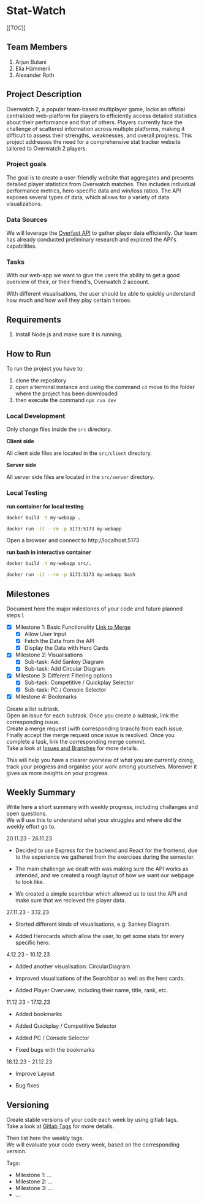 # Stat-Watch

[[_TOC_]]

## Team Members
1. Arjun Butani
2. Elia Hämmerli
3. Alexander Roth

## Project Description 
 Overwatch 2, a popular team-based multiplayer game, lacks an official centralized web-platform for players to efficiently access detailed statistics about their performance and that of others. Players currently face the challenge of scattered information across multiple platforms, making it difficult to assess their strengths, weaknesses, and overall progress. This project addresses the need for a comprehensive stat tracker website tailored to Overwatch 2 players.

### Project goals
The goal is to create a user-friendly website that aggregates and presents detailed player statistics from Overwatch matches. This includes individual performance metrics, hero-specific data and win/loss ratios. The API exposes several types of data, which allows for a variety of data visualizations.

### Data Sources
We will leverage the [Overfast API](https://overfast-api.tekrop.fr/) to gather player data efficiently. Our team has already conducted preliminary research and explored the API's capabilities. 

### Tasks
With our web-app we want to give the users the ability to get a good overview of their, or their friend's, Overwatch 2 account. 

With different visualisations, the user should be able to quickly understand how much and how well they play certain heroes. 


## Requirements
1) Install Node.js and make sure it is running.

## How to Run
To run the project you have to:
1) clone the repository
2) open a terminal instance and using the command ```cd``` move to the folder where the project has been downloaded
3) then execute the command ```npm run dev```


### Local Development

Only change files inside the `src` directory.

**Client side**

All client side files are located in the `src/client` directory.

**Server side**

All server side files are located in the `src/server` directory.

### Local Testing

**run container for local testing**

```bash
docker build -t my-webapp .

docker run -it --rm -p 5173:5173 my-webapp
```
Open a browser and connect to http://localhost:5173

**run bash in interactive container**
```bash
docker build -t my-webapp src/.

docker run -it --rm -p 5173:5173 my-webapp bash
```


## Milestones
Document here the major milestones of your code and future planned steps.\
- [X] Milestone 1: Basic Functionality [Link to Merge](course-fwe2023/students/project/express/abutani_project_express!3)
  - [x] Allow User Input
  - [x] Fetch the Data from the API
  - [x] Display the Data with Hero Cards

- [x] Milestone 2: Visualisations
  - [x] Sub-task: Add Sankey Diagram
  - [x] Sub-task: Add Circular Diagram

- [x] Milestone 3: Different Filtering options
  - [x] Sub-task: Competitive / Quickplay Selector
  - [x] Sub-task: PC / Console Selector

- [x] Milestone 4: Bookmarks

Create a list subtask.\
Open an issue for each subtask. Once you create a subtask, link the corresponding issue.\
Create a merge request (with corresponding branch) from each issue.\
Finally accept the merge request once issue is resolved. Once you complete a task, link the corresponding merge commit.\
Take a look at [Issues and Branches](https://www.youtube.com/watch?v=DSuSBuVYpys) for more details. 

This will help you have a clearer overview of what you are currently doing, track your progress and organise your work among yourselves. Moreover it gives us more insights on your progress.  

## Weekly Summary 
Write here a short summary with weekly progress, including challanges and open questions.\
We will use this to understand what your struggles and where did the weekly effort go to.

20.11.23 - 26.11.23
  - Decided to use Express for the backend and React for the frontend, due to the experience we gathered from the exercises during the semester.

  - The main challenge we dealt with was making sure the API works as intended, and we created a rough layout of how we want our webpage to look like.

  - We created a simple searchbar which allowed us to test the API and make sure that we recieved the player data. 

27.11.23 - 3.12.23
  - Started different kinds of visualisations, e.g. Sankey Diagram.

  - Added Herocards which allow the user, to get some stats for every specific hero. 


4.12.23 - 10.12.23

  - Added another visualisation: CircularDiagram

  - Improved visualisations of the Searchbar as well as the hero cards.

  - Added Player Overview, including their name, title, rank, etc.

11.12.23 - 17.12.23

  - Added bookmarks

  - Added Quickplay / Competitive Selector

  - Added PC / Console Selector

  - Fixed bugs with the bookmarks

18.12.23 - 21.12.23

  - Improve Layout 

  - Bug fixes

## Versioning
Create stable versions of your code each week by using gitlab tags.\
Take a look at [Gitlab Tags](https://docs.gitlab.com/ee/topics/git/tags.html) for more details. 

Then list here the weekly tags. \
We will evaluate your code every week, based on the corresponding version.

Tags:
- Milestone 1: ...
- Milestone 2: ...
- Milestone 3: ...
- ...



